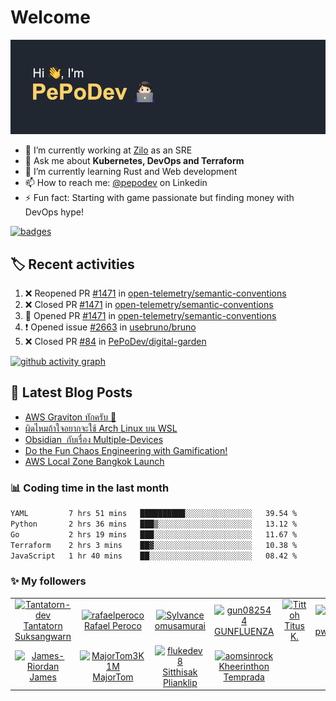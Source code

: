 # Welcome

[![Banner](images/banner.png)](https://pepo.dev)

- 🔭 I’m currently working at [Zilo](https://www.zilo.co.uk) as an SRE
- 💬 Ask me about **Kubernetes, DevOps and Terraform**
- 🌱 I’m currently learning Rust and Web development 
- 📫 How to reach me: [@pepodev](https://www.linkedin.com/in/pepodev) on Linkedin
- ⚡ Fun fact: Starting with game passionate but finding money with DevOps hype!

[![badges](https://holopin.me/pepodev)](https://holopin.io/@pepodev)

## 🏷️ Recent activities

<!--START_SECTION:activity-->
1. ❌ Reopened PR [#1471](https://github.com/open-telemetry/semantic-conventions/pull/1471) in [open-telemetry/semantic-conventions](https://github.com/open-telemetry/semantic-conventions)
2. ❌ Closed PR [#1471](https://github.com/open-telemetry/semantic-conventions/pull/1471) in [open-telemetry/semantic-conventions](https://github.com/open-telemetry/semantic-conventions)
3. 💪 Opened PR [#1471](https://github.com/open-telemetry/semantic-conventions/pull/1471) in [open-telemetry/semantic-conventions](https://github.com/open-telemetry/semantic-conventions)
4. ❗ Opened issue [#2663](https://github.com/usebruno/bruno/issues/2663) in [usebruno/bruno](https://github.com/usebruno/bruno)
5. ❌ Closed PR [#84](https://github.com/PePoDev/digital-garden/pull/84) in [PePoDev/digital-garden](https://github.com/PePoDev/digital-garden)
<!--END_SECTION:activity-->

[![github activity graph](https://github-readme-activity-graph.vercel.app/graph?username=pepodev&theme=github-compact&hide_border=true&area=true)](https://github.com/pepodev)

## 📝 Latest Blog Posts

<!-- BLOG-POST-LIST:START -->
- [AWS Graviton ทักครับ 👋](https://blog.pepo.dev/aws-graviton)
- [ผิดไหมถ้าใจอยากจะใช้ Arch Linux บน WSL](https://blog.pepo.dev/arch-linux-wsl)
- [Obsidian  กับเรื่อง Multiple-Devices](https://blog.pepo.dev/obsidian-multiple-device)
- [Do the Fun Chaos Engineering with Gamification!](https://blog.pepo.dev/do-the-fun-chaos-engineering-with-gamification)
- [AWS Local Zone Bangkok Launch](https://blog.pepo.dev/aws-local-zone-bangkok-launch)
<!-- BLOG-POST-LIST:END -->

### 📊 Coding time in the last month

<!--START_SECTION:waka-->

```txt
YAML         7 hrs 51 mins   ██████████░░░░░░░░░░░░░░░   39.54 %
Python       2 hrs 36 mins   ███▒░░░░░░░░░░░░░░░░░░░░░   13.12 %
Go           2 hrs 19 mins   ███░░░░░░░░░░░░░░░░░░░░░░   11.67 %
Terraform    2 hrs 3 mins    ██▓░░░░░░░░░░░░░░░░░░░░░░   10.38 %
JavaScript   1 hr 40 mins    ██░░░░░░░░░░░░░░░░░░░░░░░   08.42 %
```

<!--END_SECTION:waka-->

### ✨ My followers

<!--START_SECTION:top-followers-->
<table>
  <tr>
    <td align="center">
      <a href="https://github.com/Tantatorn-dev">
        <img src="https://avatars2.githubusercontent.com/u/18630569" width="100px;" alt="Tantatorn-dev"/>
      </a>
      <br />
      <a href="https://github.com/Tantatorn-dev">Tantatorn Suksangwarn</a>
    </td>
    <td align="center">
      <a href="https://github.com/rafaelperoco">
        <img src="https://avatars2.githubusercontent.com/u/3013085" width="100px;" alt="rafaelperoco"/>
      </a>
      <br />
      <a href="https://github.com/rafaelperoco">Rafael Peroco</a>
    </td>
    <td align="center">
      <a href="https://github.com/Sylvance">
        <img src="https://avatars2.githubusercontent.com/u/9350722" width="100px;" alt="Sylvance"/>
      </a>
      <br />
      <a href="https://github.com/Sylvance">omusamurai</a>
    </td>
    <td align="center">
      <a href="https://github.com/gun082544">
        <img src="https://avatars2.githubusercontent.com/u/56395331" width="100px;" alt="gun082544"/>
      </a>
      <br />
      <a href="https://github.com/gun082544">GUNFLUENZA</a>
    </td>
    <td align="center">
      <a href="https://github.com/Tittoh">
        <img src="https://avatars2.githubusercontent.com/u/18376530" width="100px;" alt="Tittoh"/>
      </a>
      <br />
      <a href="https://github.com/Tittoh">Titus K.</a>
    </td>
    <td align="center">
      <a href="https://github.com/pwn233">
        <img src="https://avatars2.githubusercontent.com/u/78015199" width="100px;" alt="pwn233"/>
      </a>
      <br />
      <a href="https://github.com/pwn233">pwn233</a>
    </td>
    <td align="center">
      <a href="https://github.com/M1sterNT">
        <img src="https://avatars2.githubusercontent.com/u/25530772" width="100px;" alt="M1sterNT"/>
      </a>
      <br />
      <a href="https://github.com/M1sterNT">WANDEE SREPENRAK</a>
    </td>
  </tr>
  <tr>
    <td align="center">
      <a href="https://github.com/James-Riordan">
        <img src="https://avatars2.githubusercontent.com/u/52417700" width="100px;" alt="James-Riordan"/>
      </a>
      <br />
      <a href="https://github.com/James-Riordan">James</a>
    </td>
    <td align="center">
      <a href="https://github.com/MajorTom3K1M">
        <img src="https://avatars2.githubusercontent.com/u/32536290" width="100px;" alt="MajorTom3K1M"/>
      </a>
      <br />
      <a href="https://github.com/MajorTom3K1M">MajorTom</a>
    </td>
    <td align="center">
      <a href="https://github.com/flukedev8">
        <img src="https://avatars2.githubusercontent.com/u/25680524" width="100px;" alt="flukedev8"/>
      </a>
      <br />
      <a href="https://github.com/flukedev8">Sitthisak  Plianklip</a>
    </td>
    <td align="center">
      <a href="https://github.com/aomsinrock">
        <img src="https://avatars2.githubusercontent.com/u/100474899" width="100px;" alt="aomsinrock"/>
      </a>
      <br />
      <a href="https://github.com/aomsinrock">Kheerinthon Temprada</a>
    </td>
  </tr>
</table>
<!--END_SECTION:top-followers-->

<!-- References -->
<!-- https://reheader.glitch.me/home -->
<!-- https://colorhunt.co/palette/222831393e46ffd369eeeeee -->
<!-- https://github.com/gautamkrishnar/blog-post-workflow -->
<!-- https://github.com/athul/waka-readme -->
<!-- https://github.com/jamesgeorge007/github-activity-readme -->
<!-- https://github.com/Ashutosh00710/github-readme-activity-graph -->
